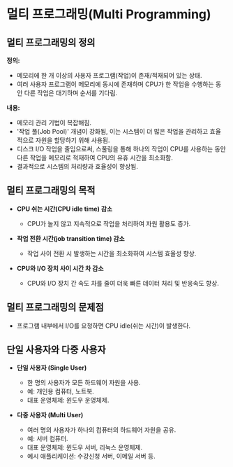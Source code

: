 # 멀티 프로그래밍(Multi Programming)

## 멀티 프로그래밍의 정의

**정의:**
- 메모리에 한 개 이상의 사용자 프로그램(작업)이 존재/적재되어 있는 상태.
- 여러 사용자 프로그램이 메모리에 동시에 존재하며 CPU가 한 작업을 수행하는 동안 다른 작업은 대기하며 순서를 기다림.

**내용:**
- 메모리 관리 기법이 복잡해짐.
- '작업 풀(Job Pool)' 개념이 강화됨, 이는 시스템이 더 많은 작업을 관리하고 효율적으로 자원을 할당하기 위해 사용됨.
- 디스크 I/O 작업을 줄임으로써, 스풀링을 통해 하나의 작업이 CPU를 사용하는 동안 다른 작업을 메모리로 적재하여 CPU의 유휴 시간을 최소화함.
- 결과적으로 시스템의 처리량과 효율성이 향상됨.

## 멀티 프로그래밍의 목적

- **CPU 쉬는 시간(CPU idle time) 감소**
    - CPU가 놀지 않고 지속적으로 작업을 처리하여 자원 활용도 증가.

- **작업 전환 시간(job transition time) 감소**
    - 작업 사이 전환 시 발생하는 시간을 최소화하여 시스템 효율성 향상.

- **CPU와 I/O 장치 사이 시간 차 감소**
    - CPU와 I/O 장치 간 속도 차를 줄여 더욱 빠른 데이터 처리 및 반응속도 향상.
      
## 멀티 프로그래밍의 문제점
- 프로그램 내부에서 I/O를 요청하면 CPU idle(쉬는 시간)이 발생한다.

## 단일 사용자와 다중 사용자

- **단일 사용자 (Single User)**
    - 한 명의 사용자가 모든 하드웨어 자원을 사용.
    - 예: 개인용 컴퓨터, 노트북.
    - 대표 운영체제: 윈도우 운영체제.

- **다중 사용자 (Multi User)**
    - 여러 명의 사용자가 하나의 컴퓨터의 하드웨어 자원을 공유.
    - 예: 서버 컴퓨터.
    - 대표 운영체제: 윈도우 서버, 리눅스 운영체제.
    - 예시 애플리케이션: 수강신청 서버, 이메일 서버 등.



